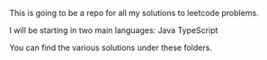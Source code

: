 This is going to be a repo for all my solutions to leetcode problems.

I will be starting in two main languages: 
Java
TypeScript

You can find the various solutions under these folders.
